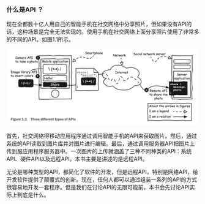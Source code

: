 ###  什么是API ？

现在全都数十亿人用自己的智能手机在社交网络中分享照片，但如果没有API的话，这种场景是完全无法实现的。使用手机在社交网络上面分享照片使用了非常多的不同的API。如图1.1所示。

![1.1.1](../../assets/images/1.1.jpg)

首先，社交网络得移动应用程序通过调用智能手机的API来获取图片。然后，通过系统的API读取到图片库并对图片进行编辑。最后，通过调用服务器API把图片上传到服应用程序服务器中。一次图片的上传就涵盖了三种不同种类的API：系统API、硬件API以及远程API。本书主要是讲述的是远程API。

无论是哪种类型的API，都简化了软件的开发，但是远程API，特别是网络API，给开发软件提供了颠覆式的创新。现在，任何人都可以通过组装一系列的API的方式很容易地开发一套程序。但是我们在讨论API的无限可能前，本书会先讨论API实际上到底是什么。